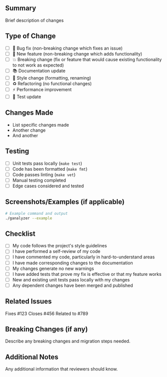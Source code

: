 ## Summary
Brief description of changes

## Type of Change
- [ ] 🐛 Bug fix (non-breaking change which fixes an issue)
- [ ] 🚀 New feature (non-breaking change which adds functionality)
- [ ] 💥 Breaking change (fix or feature that would cause existing functionality to not work as expected)
- [ ] 📚 Documentation update
- [ ] 🎨 Style change (formatting, renaming)
- [ ] ♻️ Refactoring (no functional changes)
- [ ] ⚡ Performance improvement
- [ ] 🧪 Test update

## Changes Made
- List specific changes made
- Another change
- And another

## Testing
- [ ] Unit tests pass locally (`make test`)
- [ ] Code has been formatted (`make fmt`)
- [ ] Code passes linting (`make vet`)
- [ ] Manual testing completed
- [ ] Edge cases considered and tested

## Screenshots/Examples (if applicable)
```bash
# Example command and output
./ganalyzer --example
```

## Checklist
- [ ] My code follows the project's style guidelines
- [ ] I have performed a self-review of my code
- [ ] I have commented my code, particularly in hard-to-understand areas
- [ ] I have made corresponding changes to the documentation
- [ ] My changes generate no new warnings
- [ ] I have added tests that prove my fix is effective or that my feature works
- [ ] New and existing unit tests pass locally with my changes
- [ ] Any dependent changes have been merged and published

## Related Issues
Fixes #123
Closes #456
Related to #789

## Breaking Changes (if any)
Describe any breaking changes and migration steps needed.

## Additional Notes
Any additional information that reviewers should know.